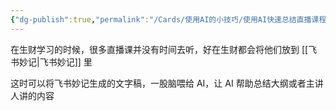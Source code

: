 ```yaml
---
{"dg-publish":true,"permalink":"/Cards/使用AI的小技巧/使用AI快速总结直播课程/","tags":["AI","直播","idea","飞书妙记","使用AI的小技巧"],"noteIcon":"📥 收集箱","created":"2024-03-09","updated":"2024-04-10"}
---
```


在生财学习的时候，很多直播课并没有时间去听，好在生财都会将他们放到 [[飞书妙记\|飞书妙记]] 里

这时可以将飞书妙记生成的文字稿，一股脑喂给 AI，让 AI 帮助总结大纲或者主讲人讲的内容